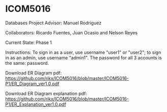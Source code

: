 ICOM5016
========

Databases Project
Advisor: Manuel Rodriguez

Collaborators: Ricardo Fuentes, Juan Ocasio and Nelson Reyes

Current State: Phase 1

Instructions: To sign in as a user, use username "user1" or "user2"; to sign in as an admin, use username "admin1". The password for all 3 accounts is the same: password.

Download ER Diagram pdf: https://github.com/rikx/ICOM5016/blob/master/ICOM5016-P1/ER_Diagram_ver1.0.pdf

Download ER Diagram explanation pdf: https://github.com/rikx/ICOM5016/blob/master/ICOM5016-P1/ER_Explanation_ver1.0.pdf
